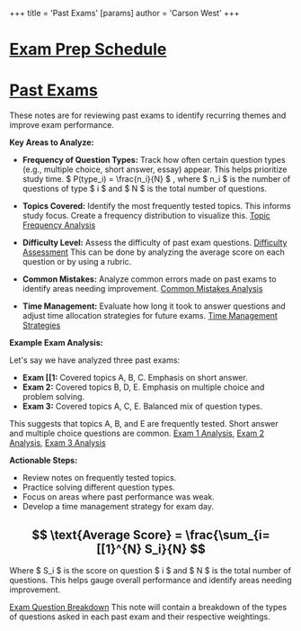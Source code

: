 +++
 title = 'Past Exams'
[params]
	author = 'Carson West'
+++
# [Exam Prep Schedule](./../exam-prep-schedule/)
# [Past Exams](./../past-exams/)

These notes are for reviewing past exams to identify recurring themes and improve exam performance.

**Key Areas to Analyze:**

* **Frequency of Question Types:**  Track how often certain question types (e.g., multiple choice, short answer, essay) appear.  This helps prioritize study time.   $ P(type_i) = \frac{n_i}{N} $ , where  $ n_i $  is the number of questions of type  $ i $  and  $ N $  is the total number of questions.

* **Topics Covered:**  Identify the most frequently tested topics.  This informs study focus.  Create a frequency distribution to visualize this. [Topic Frequency Analysis](./../topic-frequency-analysis/)

* **Difficulty Level:** Assess the difficulty of past exam questions. [Difficulty Assessment](./../difficulty-assessment/)  This can be done by analyzing the average score on each question or by using a rubric.

* **Common Mistakes:** Analyze common errors made on past exams to identify areas needing improvement. [Common Mistakes Analysis](./../common-mistakes-analysis/)

* **Time Management:**  Evaluate how long it took to answer questions and adjust time allocation strategies for future exams. [Time Management Strategies](./../time-management-strategies/)


**Example Exam Analysis:**

Let's say we have analyzed three past exams:

* **Exam [[1:**  Covered topics A, B, C.  Emphasis on short answer.
* **Exam 2:** Covered topics B, D, E. Emphasis on multiple choice and problem solving.
* **Exam 3:** Covered topics A, C, E. Balanced mix of question types.

This suggests that topics A, B, and E are frequently tested. Short answer and multiple choice questions are common. [Exam 1 Analysis](./../exam-1-analysis/), [Exam 2 Analysis](./../exam-2-analysis/), [Exam 3 Analysis](./../exam-3-analysis/)


**Actionable Steps:**

* Review notes on frequently tested topics.
* Practice solving different question types.
* Focus on areas where past performance was weak.
* Develop a time management strategy for exam day.


##  $$  \text{Average Score} = \frac{\sum_{i=[[1}^{N} S_i}{N}  $$  
Where  $ S_i $  is the score on question  $ i $  and  $ N $  is the total number of questions.  This helps gauge overall performance and identify areas needing improvement.


[Exam Question Breakdown](./../exam-question-breakdown/)  This note will contain a breakdown of the types of questions asked in each past exam and their respective weightings.
